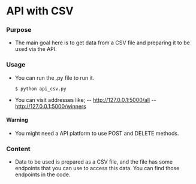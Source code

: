 # API with CSV
### Purpose
- The main goal here is to get data from a CSV file and preparing it to be used via the API.
### Usage
- You can run the .py file to run it.

    ``` commandline
    $ python api_csv.py
    ```
- You can visit addresses like;
-- http://127.0.0.1:5000/all
-- http://127.0.0.1:5000/winners
#### Warning
- You might need a API platform to use POST and DELETE methods.

### Content
- Data to be used is prepared as a CSV file, and the file has some endpoints that you can use to access this data. You can find those endpoints in the code.